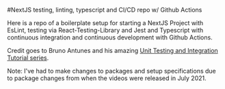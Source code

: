 #NextJS testing, linting, typescript and CI/CD repo w/ Github Actions

Here is a repo of a boilerplate setup for starting a NextJS Project with EsLint, testing via React-Testing-Library and Jest and Typescript with continuous integration and continuous development with Github Actions.

Credit goes to Bruno Antunes and his amazing [Unit Testing and Integration Tutorial series](https://www.youtube.com/watch?v=41ox41v62jU&list=PLYSZyzpwBEWTBdbfStjqJSGaulqcHoNkT&ab_channel=BrunoAntunes).

Note: I've had to make changes to packages and setup specifications due to package changes from when the videos were released in July 2021.
